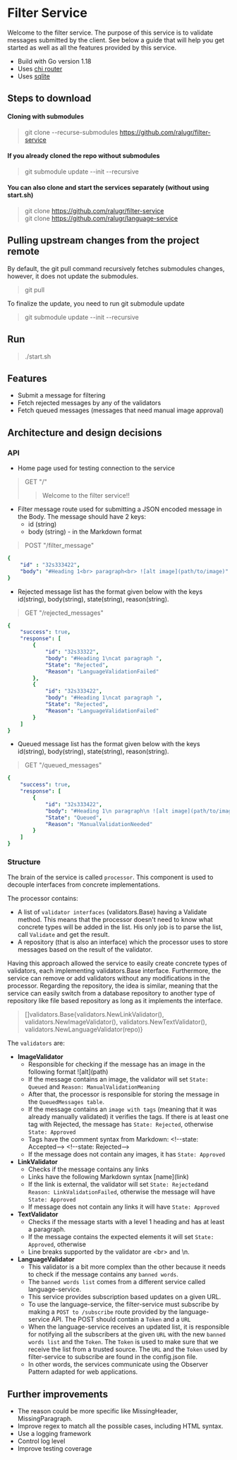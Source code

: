 # Filter Service
Welcome to the filter service. The purpose of this service is to validate messages submitted by the client. See below a guide that will help you get started as well as all the features provided by this service.

- Build with Go version 1.18
- Uses [chi router](github.com/go-chi/chi)
- Uses [sqlite](github.com/mattn/go-sqlite3)

## Steps to download
#### Cloning with submodules
>git clone --recurse-submodules https://github.com/ralugr/filter-service
#### If you already cloned the repo without submodules
> git submodule update --init --recursive
#### You can also clone and start the services separately (without using start.sh)
>git clone https://github.com/ralugr/filter-service  
>git clone https://github.com/ralugr/language-service

## Pulling upstream changes from the project remote
By default, the git pull command recursively fetches submodules changes, however, it does not update the submodules.
> git pull

To finalize the update, you need to run git submodule update
> git submodule update --init --recursive

## Run
> ./start.sh

## Features
- Submit a message for filtering
- Fetch rejected messages by any of the validators 
- Fetch queued messages (messages that need manual image approval)

## Architecture and design decisions
### API
- Home page used for testing connection to the service
> GET "/" 
> > Welcome to the filter service!!

- Filter message route used for submitting a JSON encoded message in the Body. The message should have 2 keys:
  - id (string)
  - body (string) - in the Markdown format 
> POST "/filter_message"
```yaml  
{
    "id" : "32s333422",
    "body": "#Heading 1<br> paragraph<br> ![alt image](path/to/image)"
}
```

- Rejected message list has the format given below with the keys id(string), body(string), state(string), reason(string).
> GET "/rejected_messages"
```yaml 
{
    "success": true,
    "response": [
        {
            "id": "32s33322",
            "body": "#Heading 1\ncat paragraph ",
            "State": "Rejected",
            "Reason": "LanguageValidationFailed"
        },
        {
            "id": "32s333422",
            "body": "#Heading 1\ncat paragraph ",
            "State": "Rejected",
            "Reason": "LanguageValidationFailed"
        }
    ]
}
```

- Queued message list has the format given below with the keys id(string), body(string), state(string), reason(string).
> GET "/queued_messages"
```yaml  
{
    "success": true,
    "response": [
        {
            "id": "32s333422",
            "body": "#Heading 1\n paragraph\n ![alt image](path/to/image)",
            "State": "Queued",
            "Reason": "ManualValidationNeeded"
        }
    ]
}
```

### Structure
The brain of the service is called `processor`. This component is used to decouple interfaces from concrete implementations.  
  
The processor contains:
- A list of `validator interfaces` (validators.Base) having a Validate method. This means that the processor doesn't need to know what concrete types will be added in the list. His only job is to parse the list, call `Validate` and get the result.
- A repository (that is also an interface) which the processor uses to store messages based on the result of the validator.  

Having this approach allowed the service to easily create concrete types of validators, each implementing validators.Base interface. Furthermore, the service can remove or add validators without any modifications in the processor. Regarding the repository, the idea is similar, meaning that the service can easily switch from a database repository to another type of repository like file based repository as long as it implements the interface.
> []validators.Base{validators.NewLinkValidator(), validators.NewImageValidator(), validators.NewTextValidator(), validators.NewLanguageValidator(repo)}

The `validators` are:
- **ImageValidator**
  - Responsible for checking if the message has an image in the following format \!\[alt](path)
  - If the message contains an image, the validator will set `State: Queued` and `Reason: ManualValidationMeaning`
  - After that, the processor is responsible for storing the message in the `QueuedMessages table`.
  - If the message contains an `image with tags` (meaning that it was already manually validated) it verifies the tags. If there is at least one tag with Rejected, the message has `State: Rejected`, otherwise `State: Approved`
  - Tags have the comment syntax from Markdown: \<!--state: Accepted--> \<!--state: Rejected-->
  - If the message does not contain any images, it has `State: Approved`
- **LinkValidator**
  - Checks if the message contains any links
  - Links have the following Markdown syntax \[name](link)
  - If the link is external, the validator will set `State: Rejected`and `Reason: LinkValidationFailed`, otherwise the message will have `State: Approved`
  - If message does not contain any links it will have `State: Approved`
- **TextValidator**
  - Checks if the message starts with a level 1 heading and has at least a paragraph.
  - If the message contains the expected elements it will set `State: Approved`, otherwise
  - Line breaks supported by the validator are \<br> and \n.
- **LanguageValidator**
  - This validator is a bit more complex than the other because it needs to check if the message contains any `banned words`. 
  - The `banned words list` comes from a different service called language-service.
  - This service provides subscription based updates on a given URL.
  - To use the language-service, the filter-service must subscribe by making a `POST to /subscribe` route provided by the language-service API. The POST should contain a `Token` and a `URL`
  - When the language-service receives an updated list, it is responsible for notifying all the subscribers at the given `URL` with the new `banned words list` and the `Token`. The `Token` is used to make sure that we receive the list from a trusted source. The `URL` and the `Token` used by filter-service to subscribe are found in the config.json file.
  - In other words, the services communicate using the Observer Pattern adapted for web applications.

## Further improvements
- The reason could be more specific like MissingHeader, MissingParagraph.
- Improve regex to match all the possible cases, including HTML syntax.
- Use a logging framework
- Control log level
- Improve testing coverage

